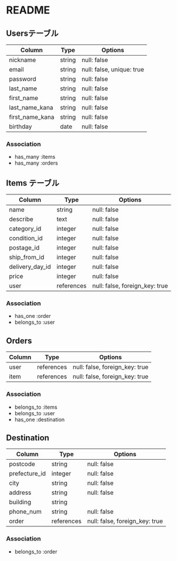 # README

## Usersテーブル

| Column          | Type    | Options                   |
| --------------- | ------- | ------------------------- |
| nickname        | string  | null: false               |
| email           | string  | null: false, unique: true |
| password        | string  | null: false               |
| last_name       | string  | null: false               |
| first_name      | string  | null: false               |
| last_name_kana  | string  | null: false               |
| first_name_kana | string  | null: false               |
| birthday        | date    | null: false               |

### Association
- has_many :items
- has_many :orders

<!-- - has_many :comments -->

## Items テーブル


| Column             | Type       | Options                        |
| ------------------ | ---------- | ------------------------------ |
| name               | string     | null: false                    |
| describe           | text       | null: false                    |
| category_id        | integer       | null: false                    | 
| condition_id       | integer       | null: false                    | 
| postage_id         | integer    | null: false                    | 
| ship_from_id       | integer       | null: false                    |
| delivery_day_id    | integer       | null: false                    |
| price              | integer    | null: false                    |
| user               | references | null: false, foreign_key: true |

### Association
- has_one :order
- belongs_to :user


## Orders

| Column       | Type       | Options                        |
| ------------ | ---------- | ------------------------------ |
| user         | references | null: false, foreign_key: true |
| item         | references | null: false, foreign_key: true |


### Association

- belongs_to :items
- belongs_to :user
- has_one :destination


## Destination

| Column          | Type       | Options                        |
| --------------- | ---------- | ------------------------------ |
| postcode        | string     | null: false                    |
| prefecture_id   | integer    | null: false                    | 
| city            | string     | null: false                    |
| address         | string     | null: false
| building        | string     |                                |
| phone_num       | string     | null: false                    |
| order           | references | null: false, foreign_key: true |


### Association

- belongs_to :order


